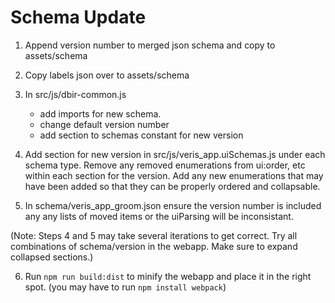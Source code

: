 # Schema Update

1. Append version number to merged json schema and copy to assets/schema
2. Copy labels json over to assets/schema
3. In src/js/dbir-common.js

    - add imports for new schema.
    - change default version number
    - add section to schemas constant for new version

4. Add section for new version in src/js/veris_app.uiSchemas.js under each schema type. Remove any removed enumerations from ui:order, etc within each section for the version.  Add any new enumerations that may have been added so that they can be properly ordered and collapsable.

5. In schema/veris_app_groom.json ensure the version number is included any any lists of moved items or the uiParsing will be inconsistant.

(Note: Steps 4 and 5 may take several iterations to get correct.  Try all combinations of schema/version in the webapp. Make sure to expand collapsed sections.)

6. Run `npm run build:dist` to minify the webapp and place it in the right spot. (you may have to run `npm install webpack`)